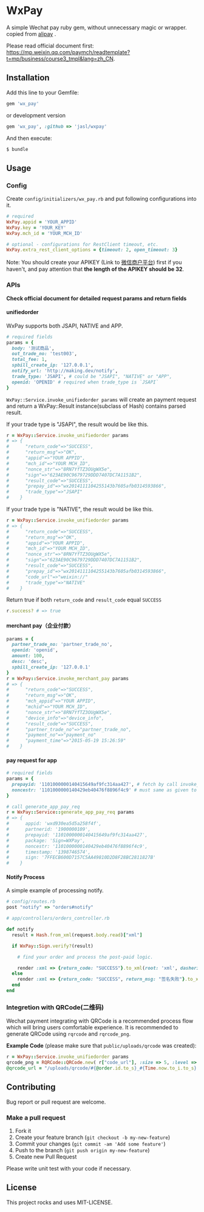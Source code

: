 # WxPay

A simple Wechat pay ruby gem, without unnecessary magic or wrapper.
copied from [alipay](https://github.com/chloerei/alipay) .

Please read official document first: <https://mp.weixin.qq.com/paymch/readtemplate?t=mp/business/course3_tmpl&lang=zh_CN>.

## Installation

Add this line to your Gemfile:

```ruby
gem 'wx_pay'
```

or development version

```ruby
gem 'wx_pay', :github => 'jasl/wxpay'
```

And then execute:

```sh
$ bundle
```

## Usage

### Config

Create `config/initializers/wx_pay.rb` and put following configurations into it.

```ruby
# required
WxPay.appid = 'YOUR_APPID'
WxPay.key = 'YOUR_KEY'
WxPay.mch_id = 'YOUR_MCH_ID'

# optional - configurations for RestClient timeout, etc.
WxPay.extra_rest_client_options = {timeout: 2, open_timeout: 3}
```

Note: You should create your APIKEY (Link to [微信商户平台](https://pay.weixin.qq.com/index.php/home/login)) first if you haven't, and pay attention that **the length of the APIKEY should be 32**.

### APIs

**Check official document for detailed request params and return fields**

#### unifiedorder

WxPay supports both JSAPI, NATIVE and APP.

```ruby
# required fields
params = {
  body: '测试商品',
  out_trade_no: 'test003',
  total_fee: 1,
  spbill_create_ip: '127.0.0.1',
  notify_url: 'http://making.dev/notify',
  trade_type: 'JSAPI', # could be "JSAPI", "NATIVE" or "APP",
  openid: 'OPENID' # required when trade_type is `JSAPI`
}
```

`WxPay::Service.invoke_unifiedorder params` will create an payment request and return a WxPay::Result instance(subclass of Hash) contains parsed result.

If your trade type is "JSAPI", the result would be like this.

```ruby
r = WxPay::Service.invoke_unifiedorder params
# => {
#      "return_code"=>"SUCCESS",
#      "return_msg"=>"OK",
#      "appid"=>"YOUR APPID",
#      "mch_id"=>"YOUR MCH_ID",
#      "nonce_str"=>"8RN7YfTZ3OUgWX5e",
#      "sign"=>"623AE90C9679729DDD7407DC7A1151B2",
#      "result_code"=>"SUCCESS",
#      "prepay_id"=>"wx2014111104255143b7605afb0314593866",
#      "trade_type"=>"JSAPI"
#    }
```

If your trade type is "NATIVE", the result would be like this.

```ruby
r = WxPay::Service.invoke_unifiedorder params
# => {
#      "return_code"=>"SUCCESS",
#      "return_msg"=>"OK",
#      "appid"=>"YOUR APPID",
#      "mch_id"=>"YOUR MCH_ID",
#      "nonce_str"=>"8RN7YfTZ3OUgWX5e",
#      "sign"=>"623AE90C9679729DDD7407DC7A1151B2",
#      "result_code"=>"SUCCESS",
#      "prepay_id"=>"wx2014111104255143b7605afb0314593866",
#      "code_url"=>"weixin://"
#      "trade_type"=>"NATIVE"
#    }
```

Return true if both `return_code` and `result_code` equal `SUCCESS`

```ruby
r.success? # => true
```

#### merchant pay（企业付款）
```ruby
params = {
  partner_trade_no: 'partner_trade_no',
  openid: 'openid',
  amount: 100,
  desc: 'desc',
  spbill_create_ip: '127.0.0.1'
}
r = WxPay::Service.invoke_merchant_pay params
# => {
#      "return_code"=>"SUCCESS",
#      "return_msg"=>"OK",
#      "mch_appid"=>"YOUR APPID",
#      "mchid"=>"YOUR MCH_ID",
#      "nonce_str"=>"8RN7YfTZ3OUgWX5e",
#      "device_info"=>"device_info",
#      "result_code"=>"SUCCESS",
#      "partner_trade_no"=>"partner_trade_no",
#      "payment_no"=>"payment_no"
#      "payment_time"=>"2015-05-19 15:26:59"
#    }
```

#### pay request for app

```ruby
# required fields
params = {
  prepayid: '1101000000140415649af9fc314aa427', # fetch by call invoke_unifiedorder with `trade_type` is `APP`
  noncestr: '1101000000140429eb40476f8896f4c9' # must same as given to invoke_unifiedorder
}

# call generate_app_pay_req
r = WxPay::Service::generate_app_pay_req params
# => {
#      appid: 'wxd930ea5d5a258f4f',
#      partnerid: '1900000109',
#      prepayid: '1101000000140415649af9fc314aa427',
#      package: 'Sign=WXPay',
#      noncestr: '1101000000140429eb40476f8896f4c9',
#      timestamp: '1398746574',
#      sign: '7FFECB600D7157C5AA49810D2D8F28BC2811827B'
#    }
```

#### Notify Process

A simple example of processing notify.

```ruby
# config/routes.rb
post "notify" => "orders#notify"

# app/controllers/orders_controller.rb

def notify
  result = Hash.from_xml(request.body.read)["xml"]

  if WxPay::Sign.verify?(result)

    # find your order and process the post-paid logic.

    render :xml => {return_code: "SUCCESS"}.to_xml(root: 'xml', dasherize: false)
  else
    render :xml => {return_code: "SUCCESS", return_msg: "签名失败"}.to_xml(root: 'xml', dasherize: false)
  end
end
```

### Integretion with QRCode(二维码)

Wechat payment integrating with QRCode is a recommended process flow which will bring users comfortable experience. It is recommended to generate QRCode using `rqrcode` and `rqrcode_png`.

**Example Code** (please make sure that `public/uploads/qrcode` was created):

```ruby
r = WxPay::Service.invoke_unifiedorder params
qrcode_png = RQRCode::QRCode.new( r["code_url"], :size => 5, :level => :h ).to_img.resize(200, 200).save("public/uploads/qrcode/#{@order.id.to_s}_#{Time.now.to_i.to_s}.png")
@qrcode_url = "/uploads/qrcode/#{@order.id.to_s}_#{Time.now.to_i.to_s}.png"
```

## Contributing

Bug report or pull request are welcome.

### Make a pull request

1. Fork it
2. Create your feature branch (`git checkout -b my-new-feature`)
3. Commit your changes (`git commit -am 'Add some feature'`)
4. Push to the branch (`git push origin my-new-feature`)
5. Create new Pull Request

Please write unit test with your code if necessary.

## License

This project rocks and uses MIT-LICENSE.
